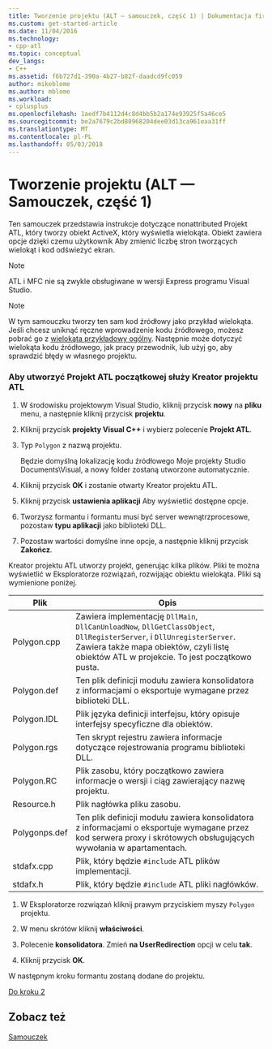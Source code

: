 ```yaml
---
title: Tworzenie projektu (ALT — samouczek, część 1) | Dokumentacja firmy Microsoft
ms.custom: get-started-article
ms.date: 11/04/2016
ms.technology:
- cpp-atl
ms.topic: conceptual
dev_langs:
- C++
ms.assetid: f6b727d1-390a-4b27-b82f-daadcd9fc059
author: mikeblome
ms.author: mblome
ms.workload:
- cplusplus
ms.openlocfilehash: 1aedf7b4112d4c8d4bb5b2a174e93925f5a46ce5
ms.sourcegitcommit: be2a7679c2bd80968204dee03d13ca961eaa31ff
ms.translationtype: MT
ms.contentlocale: pl-PL
ms.lasthandoff: 05/03/2018
---
```

# <a name="creating-the-project-atl-tutorial-part-1"></a>Tworzenie projektu (ALT — Samouczek, część 1)
Ten samouczek przedstawia instrukcje dotyczące nonattributed Projekt ATL, który tworzy obiekt ActiveX, który wyświetla wielokąta. Obiekt zawiera opcje dzięki czemu użytkownik Aby zmienić liczbę stron tworzących wielokąt i kod odświeżyć ekran.  
  
> [!NOTE]
>  ATL i MFC nie są zwykle obsługiwane w wersji Express programu Visual Studio.  
  
> [!NOTE]
>  W tym samouczku tworzy ten sam kod źródłowy jako przykład wielokąta. Jeśli chcesz uniknąć ręczne wprowadzenie kodu źródłowego, możesz pobrać go z [wielokąta przykładowy ogólny](../visual-cpp-samples.md). Następnie może dotyczyć wielokąta kodu źródłowego, jak pracy przewodnik, lub użyj go, aby sprawdzić błędy w własnego projektu.  
  
### <a name="to-create-the-initial-atl-project-using-the-atl-project-wizard"></a>Aby utworzyć Projekt ATL początkowej służy Kreator projektu ATL  
  
1.  W środowisku projektowym Visual Studio, kliknij przycisk **nowy** na **pliku** menu, a następnie kliknij przycisk **projektu**.  
  
2.  Kliknij przycisk **projekty Visual C++** i wybierz polecenie **Projekt ATL**.  
  
3.  Typ `Polygon` z nazwą projektu.  
  
     Będzie domyślną lokalizację kodu źródłowego Moje projekty Studio Documents\Visual, a nowy folder zostaną utworzone automatycznie.  
  
4.  Kliknij przycisk **OK** i zostanie otwarty Kreator projektu ATL.  
  
5.  Kliknij przycisk **ustawienia aplikacji** Aby wyświetlić dostępne opcje.  
  
6.  Tworzysz formantu i formantu musi być server wewnątrzprocesowe, pozostaw **typu aplikacji** jako biblioteki DLL.  
  
7.  Pozostaw wartości domyślne inne opcje, a następnie kliknij przycisk **Zakończ**.  
  
 Kreator projektu ATL utworzy projekt, generując kilka plików. Pliki te można wyświetlić w Eksploratorze rozwiązań, rozwijając obiektu wielokąta. Pliki są wymienione poniżej.  
  
|Plik|Opis|  
|----------|-----------------|  
|Polygon.cpp|Zawiera implementację `DllMain`, `DllCanUnloadNow`, `DllGetClassObject`, `DllRegisterServer`, i `DllUnregisterServer`. Zawiera także mapa obiektów, czyli listę obiektów ATL w projekcie. To jest początkowo pusta.|  
|Polygon.def|Ten plik definicji modułu zawiera konsolidatora z informacjami o eksportuje wymagane przez biblioteki DLL.|  
|Polygon.IDL|Plik języka definicji interfejsu, który opisuje interfejsy specyficzne dla obiektów.|  
|Polygon.rgs|Ten skrypt rejestru zawiera informacje dotyczące rejestrowania programu biblioteki DLL.|  
|Polygon.RC|Plik zasobu, który początkowo zawiera informacje o wersji i ciąg zawierający nazwę projektu.|  
|Resource.h|Plik nagłówka pliku zasobu.|  
|Polygonps.def|Ten plik definicji modułu zawiera konsolidatora z informacjami o eksportuje wymagane przez kod serwera proxy i skrótowych obsługujących wywołania w apartamentach.|  
|stdafx.cpp|Plik, który będzie `#include` ATL plików implementacji.|  
|stdafx.h|Plik, który będzie `#include` ATL pliki nagłówków.|  
  
1.  W Eksploratorze rozwiązań kliknij prawym przyciskiem myszy `Polygon` projektu.  
  
2.  W menu skrótów kliknij **właściwości**.  
  
3.  Polecenie **konsolidatora**. Zmień **na UserRedirection** opcji w celu **tak**.  
  
4.  Kliknij przycisk **OK**.  
  
 W następnym kroku formantu zostaną dodane do projektu.  
  
 [Do kroku 2](../atl/adding-a-control-atl-tutorial-part-2.md)  
  
## <a name="see-also"></a>Zobacz też  
 [Samouczek](../atl/active-template-library-atl-tutorial.md)

